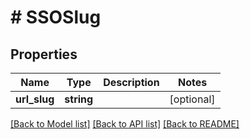 # # SSOSlug

## Properties

Name | Type | Description | Notes
------------ | ------------- | ------------- | -------------
**url_slug** | **string** |  | [optional]

[[Back to Model list]](../../README.md#models) [[Back to API list]](../../README.md#endpoints) [[Back to README]](../../README.md)
